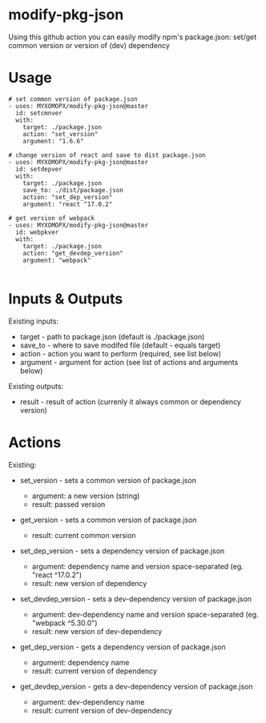# modify-pkg-json

Using this github action you can easily modify npm's package.json: set/get common version or version of (dev) dependency 


# Usage
```
# set common version of package.json
- uses: MYXOMOPX/modify-pkg-json@master
  id: setcmnver
  with: 
    target: ./package.json
    action: "set_version"
    argument: "1.6.6"
     
# change version of react and save to dist package.json
- uses: MYXOMOPX/modify-pkg-json@master
  id: setdepver
  with: 
    target: ./package.json
    save_to: ./dist/package.json
    action: "set_dep_version"
    argument: "react ^17.0.2"   
    
# get version of webpack
- uses: MYXOMOPX/modify-pkg-json@master
  id: webpkver
  with: 
    target: ./package.json
    action: "get_devdep_version"
    argument: "webpack"     
          
```

# Inputs & Outputs

Existing inputs: 
* target - path to package.json (default is ./package.json)
* save_to - where to save modifed file (default - equals target)
* action - action you want to perform (required, see list below)
* argument - argument for action (see list of actions and arguments below)

Existing outputs:
* result - result of action (currenly it always common or dependency version)


# Actions
Existing:
* set_version - sets a common version of package.json
  * argument: a new version (string)
  * result: passed version
  
* get_version - sets a common version of package.json
  * result: current common version
  
* set_dep_version - sets a dependency version of package.json
  * argument: dependency name and version space-separated (eg. "react ^17.0.2")
  * result: new version of dependency   
  
* set_devdep_version - sets a dev-dependency version of package.json
  * argument: dev-dependency name and version space-separated (eg. "webpack ^5.30.0")
  * result: new version of dev-dependency 
    
* get_dep_version - gets a dependency version of package.json
  * argument: dependency name
  * result: current version of dependency   
  
* get_devdep_version - gets a dev-dependency version of package.json
  * argument: dev-dependency name 
  * result: current version of dev-dependency 